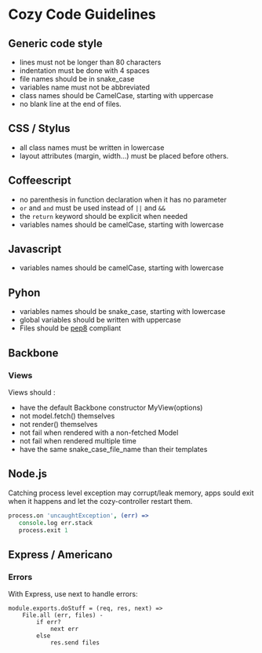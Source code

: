 # Cozy Code Guidelines

## Generic code style

* lines must not be longer than 80 characters
* indentation must be done with 4 spaces
* file names should be in snake_case
* variables name must not be abbreviated
* class names should be CamelCase, starting with uppercase
* no blank line at the end of files.

## CSS / Stylus

* all class names must be written in lowercase
* layout attributes (margin, width...) must be placed before others.

## Coffeescript
* no parenthesis in function declaration when it has no parameter
* `or` and `and` must be used instead of `||` and `&&`
* the `return` keyword should be explicit when needed
* variables names should be camelCase, starting with lowercase

## Javascript

* variables names should be camelCase, starting with lowercase

## Pyhon

* variables names should be snake_case, starting with lowercase
* global variables should be written with uppercase
* Files should be [pep8](http://www.python.org/dev/peps/pep-0008/) compliant

## Backbone

### Views

Views should :
- have the default Backbone constructor MyView(options)
- not model.fetch() themselves
- not render() themselves
- not fail when rendered with a non-fetched Model
- not fail when rendered multiple time
- have the same snake_case_file_name than their templates

## Node.js

Catching process level exception may corrupt/leak memory, apps sould exit when
it happens and let the cozy-controller restart them.
```coffee
process.on 'uncaughtException', (err) =>
   console.log err.stack
   process.exit 1
```

## Express / Americano

### Errors

With Express, use next to handle errors:

    module.exports.doStuff = (req, res, next) =>
        File.all (err, files) -
            if err?
                next err
            else
                res.send files
